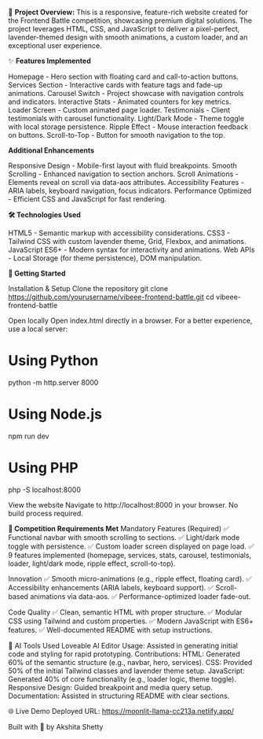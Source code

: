 🚀 **Project Overview:** 
This is a responsive, feature-rich website created for the Frontend Battle competition, showcasing premium digital solutions. The project leverages HTML, CSS, and JavaScript to deliver a pixel-perfect, lavender-themed design with smooth animations, a custom loader, and an exceptional user experience.

✨ **Features Implemented**

Homepage - Hero section with floating card and call-to-action buttons.
Services Section - Interactive cards with feature tags and fade-up animations.
Carousel Switch - Project showcase with navigation controls and indicators.
Interactive Stats - Animated counters for key metrics.
Loader Screen - Custom animated page loader.
Testimonials - Client testimonials with carousel functionality.
Light/Dark Mode - Theme toggle with local storage persistence.
Ripple Effect - Mouse interaction feedback on buttons.
Scroll-to-Top - Button for smooth navigation to the top.

**Additional Enhancements**

Responsive Design - Mobile-first layout with fluid breakpoints.
Smooth Scrolling - Enhanced navigation to section anchors.
Scroll Animations - Elements reveal on scroll via data-aos attributes.
Accessibility Features - ARIA labels, keyboard navigation, focus indicators.
Performance Optimized - Efficient CSS and JavaScript for fast rendering.

**🛠 Technologies Used**

HTML5 - Semantic markup with accessibility considerations.
CSS3 - Tailwind CSS with custom lavender theme, Grid, Flexbox, and animations.
JavaScript ES6+ - Modern syntax for interactivity and animations.
Web APIs - Local Storage (for theme persistence), DOM manipulation.

**🚀 Getting Started**

Installation & Setup
Clone the repository
git clone https://github.com/yourusername/vibeee-frontend-battle.git
cd vibeee-frontend-battle

Open locally
Open index.html directly in a browser.
For a better experience, use a local server:

# Using Python
python -m http.server 8000

# Using Node.js
npm run dev

# Using PHP
php -S localhost:8000

View the website
Navigate to http://localhost:8000 in your browser.
No build process required.


**🎯 Competition Requirements Met**
Mandatory Features (Required)
✅ Functional navbar with smooth scrolling to sections.
✅ Light/dark mode toggle with persistence.
✅ Custom loader screen displayed on page load.
✅ 9 features implemented (homepage, services, stats, carousel, testimonials, loader, light/dark mode, ripple effect, scroll-to-top).

Innovation 
✅ Smooth micro-animations (e.g., ripple effect, floating card).
✅ Accessibility enhancements (ARIA labels, keyboard support).
✅ Scroll-based animations via data-aos.
✅ Performance-optimized loader fade-out.

Code Quality
✅ Clean, semantic HTML with proper structure.
✅ Modular CSS using Tailwind and custom properties.
✅ Modern JavaScript with ES6+ features.
✅ Well-documented README with setup instructions.

🤖 AI Tools Used
Loveable AI Editor
Usage: Assisted in generating initial code and styling for rapid prototyping.
Contributions:
HTML: Generated 60% of the semantic structure (e.g., navbar, hero, services).
CSS: Provided 50% of the initial Tailwind classes and lavender theme setup.
JavaScript: Generated 40% of core functionality (e.g., loader logic, theme toggle).
Responsive Design: Guided breakpoint and media query setup.
Documentation: Assisted in structuring README with clear sections.

🌐 Live Demo
Deployed URL: https://moonlit-llama-cc213a.netlify.app/

Built with 💜 by Akshita Shetty
